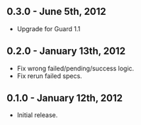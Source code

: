 ## 0.3.0 - June 5th, 2012

- Upgrade for Guard 1.1

## 0.2.0 - January 13th, 2012

- Fix wrong failed/pending/success logic.
- Fix rerun failed specs.

## 0.1.0 - January 12th, 2012

- Initial release.
